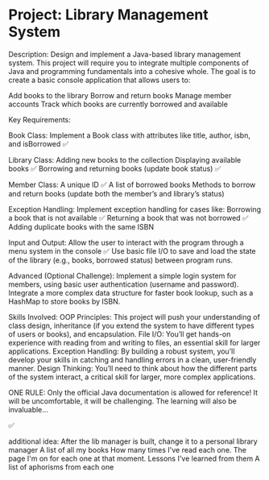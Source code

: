 # Project: Library Management System
Description: Design and implement a Java-based library management system. This project will require you to integrate 
multiple components of Java and programming fundamentals into a cohesive whole.
The goal is to create a basic console application that allows users to:

Add books to the library
Borrow and return books
Manage member accounts
Track which books are currently borrowed and available

Key Requirements:

Book Class:
Implement a Book class with attributes like title, author, isbn, and isBorrowed ✅

Library Class:
Adding new books to the collection
Displaying available books ✅
Borrowing and returning books (update book status) ✅

Member Class:
A unique ID ✅
A list of borrowed books 
Methods to borrow and return books (update both the member’s and library’s status)

Exception Handling:
Implement exception handling for cases like:
Borrowing a book that is not available ✅
Returning a book that was not borrowed ✅
Adding duplicate books with the same ISBN

Input and Output:
Allow the user to interact with the program through a menu system in the console ✅
Use basic file I/O to save and load the state of the library (e.g., books, borrowed status) between program runs.

Advanced (Optional Challenge):
Implement a simple login system for members, using basic user authentication (username and password).
Integrate a more complex data structure for faster book lookup, such as a HashMap to store books by ISBN.

Skills Involved:
OOP Principles: This project will push your understanding of class design, inheritance (if you extend the system to have
different types of users or books), and encapsulation.
File I/O: You’ll get hands-on experience with reading from and writing to files, an essential skill for larger 
applications.
Exception Handling: By building a robust system, you’ll develop your skills in catching and handling errors in a clean, 
user-friendly manner.
Design Thinking: You’ll need to think about how the different parts of the system interact, a critical skill for larger, 
more complex applications.

ONE RULE:
Only the official Java documentation is allowed for reference!
It will be uncomfortable, it will be challenging. The learning will also be invaluable...

✅

additional idea:
After the lib manager is built, change it to a personal library manager
A list of all my books
How many times I've read each one.
The page I'm on for each one at that moment.
Lessons I've learned from them
A list of aphorisms from each one
